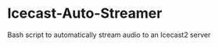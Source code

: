 Icecast-Auto-Streamer
=====================

Bash script to automatically stream audio to an Icecast2 server
